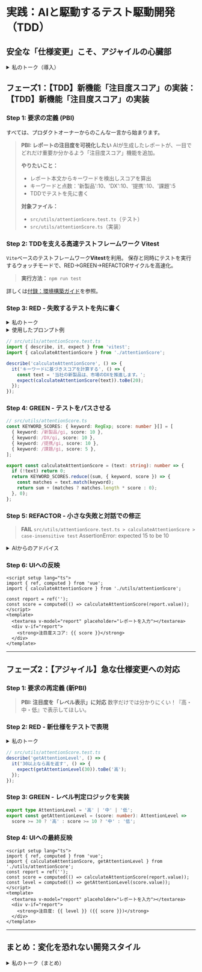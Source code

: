 # 実践：AIと駆動するテスト駆動開発（TDD）

## 安全な「仕様変更」こそ、アジャイルの心臓部

<details>
<summary>私のトーク（導入）</summary>

「ビジネスは常に変化します。昨日決まった仕様が、今日には変わる。この『変化』に、いかに迅速かつ安全に対応できるか。それこそが、開発チームの価値、ひいては事業のROIを決定づけます。

これからお見せするのは、単なるリファクタリングではありません。AIという相棒を得た私たちが、テスト駆動開発（TDD）というアジャイルの原則を武器に、予測不能な仕様変更という荒波をどう乗りこなすか、そのライブセッションです。私たちの『バイブコーディング』が、いかにして変化を『コスト』から『価値向上のチャンス』に変えるか、ご覧ください。」

</details>

## フェーズ1：【TDD】新機能「注目度スコア」の実装：【TDD】新機能「注目度スコア」の実装

### Step 1: 要求の定義 (PBI)

すべては、プロダクトオーナーからのこんな一言から始まります。

> **PBI: レポートの注目度を可視化したい**
> AIが生成したレポートが、一目でどれだけ重要か分かるよう「注目度スコア」機能を追加。
>
> **やりたいこと：**
>
> * レポート本文からキーワードを検出しスコアを算出
> * キーワードと点数：'新製品':10、'DX':10、'提携':10、'課題':5
> * TDDでテストを先に書く
>
> **対象ファイル：**
>
> * `src/utils/attentionScore.test.ts`（テスト）
> * `src/utils/attentionScore.ts`（実装）

### Step 2: TDDを支える高速テストフレームワーク **Vitest**

`Vite`ベースのテストフレームワーク**Vitest**を利用。
保存と同時にテストを実行するウォッチモードで、RED→GREEN→REFACTORサイクルを高速化。

> **実行方法：** `npm run test`

詳しくは[付録：環境構築ガイド](/appendix-environment#_3-テスト環境-vitest-のセットアップ)を参照。

### Step 3: RED - 失敗するテストを先に書く

<details>
<summary>私のトーク</summary>
「ここからがペアプログラミングの見せ所です。関数仕様をAIに伝えるプロンプトを作り、どのスレッドでも文脈を理解できるよう必要情報を盛り込みます。」
</details>

<details>
<summary>使用したプロンプト例</summary>

```text
Geminiさん、前のスレッドからの引継ぎ情報です。
1. AIマーケットアナリストURL
2. 企業名入力で分析レポート出力
3. レポートに追加質問できるUI
4. App.vueの現状ソース
5. PBI: レポートの注目度を可視化
   - 本文からキーワード検出→スコア算出
   - 新製品(10), DX(10), 提携(10), 課題(5)
   - 「注目度スコア: [計算結果]」表示
   - TDDでテスト先行
```

</details>

```ts
// src/utils/attentionScore.test.ts
import { describe, it, expect } from 'vitest';
import { calculateAttentionScore } from './attentionScore';

describe('calculateAttentionScore', () => {
  it('キーワードに基づきスコアを計算する', () => {
    const text = '当社の新製品は、市場のDXを推進します。';
    expect(calculateAttentionScore(text)).toBe(20);
  });
});
```

### Step 4: GREEN - テストをパスさせる

```ts
// src/utils/attentionScore.ts
const KEYWORD_SCORES: { keyword: RegExp; score: number }[] = [
  { keyword: /新製品/gi, score: 10 },
  { keyword: /DX/gi, score: 10 },
  { keyword: /提携/gi, score: 10 },
  { keyword: /課題/gi, score: 5 },
];

export const calculateAttentionScore = (text: string): number => {
  if (!text) return 0;
  return KEYWORD_SCORES.reduce((sum, { keyword, score }) => {
    const matches = text.match(keyword);
    return sum + (matches ? matches.length * score : 0);
  }, 0);
};
```

### Step 5: REFACTOR - 小さな失敗と対話での修正

> **FAIL**
> `src/utils/attentionScore.test.ts > calculateAttentionScore > case-insensitive test`
> AssertionError: expected 15 to be 10

<details>
<summary>AIからのアドバイス</summary>
> 「文字列『企業のdx化は重要な経営課題です。』には dx(10点) と 課題(5点) が含まれるため、合計15点が正解です。
> テスト期待値を修正しましょう。」
</details>

### Step 6: UIへの反映

```vue
<script setup lang="ts">
import { ref, computed } from 'vue';
import { calculateAttentionScore } from './utils/attentionScore';

const report = ref('');
const score = computed(() => calculateAttentionScore(report.value));
</script>
<template>
  <textarea v-model="report" placeholder="レポートを入力"></textarea>
  <div v-if="report">
    <strong>注目度スコア: {{ score }}</strong>
  </div>
</template>
```

---

## フェーズ2：【アジャイル】急な仕様変更への対応

### Step 1: 要求の再定義 (新PBI)

> **PBI: 注目度を「レベル表示」に対応**
> 数字だけでは分かりにくい！『高・中・低』で表示してほしい。

### Step 2: RED - 新仕様をテストで表現

<details>
<summary>私のトーク</summary>
「新しいPBIをAIに伝え、既存テストに差分を追加してもらいます。」
</details>

```ts
// src/utils/attentionScore.test.ts
describe('getAttentionLevel', () => {
  it('30以上なら高を返す', () => {
    expect(getAttentionLevel(30)).toBe('高');
  });
});
```

### Step 3: GREEN - レベル判定ロジックを実装

```ts
export type AttentionLevel = '高' | '中' | '低';
export const getAttentionLevel = (score: number): AttentionLevel =>
  score >= 30 ? '高' : score >= 10 ? '中' : '低';
```

### Step 4: UIへの最終反映

```vue
<script setup lang="ts">
import { ref, computed } from 'vue';
import { calculateAttentionScore, getAttentionLevel } from './utils/attentionScore';
const report = ref('');
const score = computed(() => calculateAttentionScore(report.value));
const level = computed(() => getAttentionLevel(score.value));
</script>
<template>
  <textarea v-model="report" placeholder="レポートを入力"></textarea>
  <div v-if="report">
    <strong>注目度: {{ level }} ({{ score }})</strong>
  </div>
</template>
```

---

## まとめ：変化を恐れない開発スタイル

<details>
<summary>私のトーク（まとめ）</summary>
「テストは『後から書く面倒な作業』ではなく、**未来の仕様変更を防ぐ投資**です。AIアシスタントが文脈を跨いでサポートすることで、情報コストがゼロに。失敗もすぐに解決。TDD×AIこそ、変化の時代を勝ち抜く開発スタイルです。」
</details>
